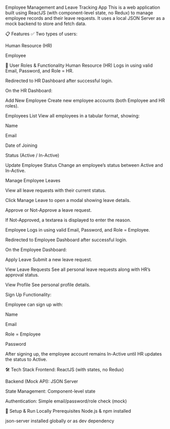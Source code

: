 Employee Management and Leave Tracking App
This is a web application built using ReactJS (with component-level state, no Redux) to manage employee records and their leave requests.
It uses a local JSON Server as a mock backend to store and fetch data.

📋 Features
✅ Two types of users:

Human Resource (HR)

Employee

👥 User Roles & Functionality
Human Resource (HR)
Logs in using valid Email, Password, and Role = HR.

Redirected to HR Dashboard after successful login.

On the HR Dashboard:

Add New Employee
Create new employee accounts (both Employee and HR roles).

Employees List
View all employees in a tabular format, showing:

Name

Email

Date of Joining

Status (Active / In-Active)

Update Employee Status
Change an employee’s status between Active and In-Active.

Manage Employee Leaves

View all leave requests with their current status.

Click Manage Leave to open a modal showing leave details.

Approve or Not-Approve a leave request.

If Not-Approved, a textarea is displayed to enter the reason.

Employee
Logs in using valid Email, Password, and Role = Employee.

Redirected to Employee Dashboard after successful login.

On the Employee Dashboard:

Apply Leave
Submit a new leave request.

View Leave Requests
See all personal leave requests along with HR’s approval status.

View Profile
See personal profile details.

Sign Up Functionality:

Employee can sign up with:

Name

Email

Role = Employee

Password

After signing up, the employee account remains In-Active until HR updates the status to Active.

🛠️ Tech Stack
Frontend: ReactJS (with states, no Redux)

Backend (Mock API): JSON Server

State Management: Component-level state

Authentication: Simple email/password/role check (mock)

🚀 Setup & Run Locally
Prerequisites
Node.js & npm installed

json-server installed globally or as dev dependency
